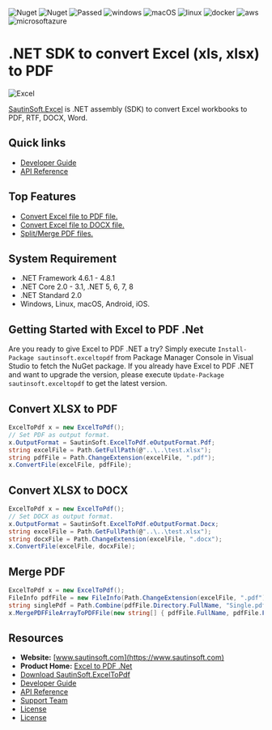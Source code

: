 ![Nuget](https://img.shields.io/nuget/v/SautinSoft.ExcelToPdf) ![Nuget](https://img.shields.io/nuget/dt/SautinSoft.ExcelToPdf) 
![Passed](https://img.shields.io/badge/build-%20%E2%9C%93%202505%20tests%20passed%20(0%20failed)-logo=visualstudio) 
![windows](https://img.shields.io/badge/%20-%20%E2%9C%93?logo=windows)
![macOS](https://img.shields.io/badge/%20-%20%E2%9C%93?logo=apple)
![linux](https://img.shields.io/badge/%20-%20%E2%9C%93?logo=linux&logoColor=white)
![docker](https://img.shields.io/badge/%20-%20%E2%9C%93?logo=docker&logoColor=white)
![aws](https://img.shields.io/badge/%20-%20%E2%9C%93?logo=amazonaws)
![microsoftazure](https://img.shields.io/badge/%20-%20%E2%9C%93?logo=microsoftazure)
# .NET SDK to convert Excel (xls, xlsx) to PDF


![Excel](https://user-images.githubusercontent.com/79837963/229030126-091cb2c1-5b13-4295-8f44-ed2b3e34aab1.png)



[SautinSoft.Excel](https://sautinsoft.com/products/excel-to-pdf/) is .NET assembly (SDK) to convert Excel  workbooks to PDF, RTF, DOCX, Word.

## Quick links

+ [Developer Guide](https://sautinsoft.com/products/excel-to-pdf/help/net/getting-started/overview.php)
+ [API Reference](https://sautinsoft.com/products/excel-to-pdf/help/net/api-reference/html/N_SautinSoft.htm)

## Top Features

+ [Convert Excel file to PDF file.](https://sautinsoft.com/products/excel-to-pdf/help/net/developer-guide/convert-excel-file-to-pdf-file-csharp-vb-net.php)
+ [Convert Excel file to DOCX file.](https://sautinsoft.com/products/excel-to-pdf/help/net/developer-guide/convert-excel-file-to-docx-file-csharp-vb-net.php)
+ [Split/Merge PDF files.](https://sautinsoft.com/products/excel-to-pdf/help/net/developer-guide/split-and-merge-pdf-csharp-vb-net.php)


## System Requirement

* .NET Framework 4.6.1 - 4.8.1
* .NET Core 2.0 - 3.1, .NET 5, 6, 7, 8
* .NET Standard 2.0
* Windows, Linux, macOS, Android, iOS.

## Getting Started with Excel to PDF .Net

Are you ready to give Excel to PDF .NET a try? Simply execute `Install-Package sautinsoft.exceltopdf` from Package Manager Console in Visual Studio to fetch the NuGet package. If you already have Excel to PDF .NET and want to upgrade the version, please execute `Update-Package sautinsoft.exceltopdf` to get the latest version.

## Convert XLSX to PDF

```csharp
ExcelToPdf x = new ExcelToPdf();
// Set PDF as output format.
x.OutputFormat = SautinSoft.ExcelToPdf.eOutputFormat.Pdf;
string excelFile = Path.GetFullPath(@"..\..\test.xlsx");
string pdfFile = Path.ChangeExtension(excelFile, ".pdf"); 
x.ConvertFile(excelFile, pdfFile);
```
## Convert XLSX to DOCX


```csharp
ExcelToPdf x = new ExcelToPdf();
// Set DOCX as output format.
x.OutputFormat = SautinSoft.ExcelToPdf.eOutputFormat.Docx;
string excelFile = Path.GetFullPath(@"..\..\test.xlsx");
string docxFile = Path.ChangeExtension(excelFile, ".docx"); 
x.ConvertFile(excelFile, docxFile);
```
## Merge PDF

```csharp
ExcelToPdf x = new ExcelToPdf();
FileInfo pdfFile = new FileInfo(Path.ChangeExtension(excelFile, ".pdf"));
string singlePdf = Path.Combine(pdfFile.Directory.FullName, "Single.pdf");
x.MergePDFFileArrayToPDFFile(new string[] { pdfFile.FullName, pdfFile.FullName }, singlePdf);
```

## Resources

+ **Website:** [www.sautinsoft.com](https://www.sautinsoft.com)
+ **Product Home:** [Excel to PDF .Net](https://sautinsoft.com/products/excel-to-pdf/)
+ [Download SautinSoft.ExcelToPdf](https://sautinsoft.com/products/excel-to-pdf/download.php)
+ [Developer Guide](https://sautinsoft.com/products/excel-to-pdf/help/net/getting-started/overview.php)
+ [API Reference](https://sautinsoft.com/products/excel-to-pdf/help/net/api-reference/html/N_SautinSoft.htm)
+ [Support Team](https://sautinsoft.com/support.php)
+ [License](https://sautinsoft.com/products/excel-to-pdf/help/net/getting-started/agreement.php)
+ [License](https://sautinsoft.com/products/excel-to-pdf/help/net/getting-started/agreement.php)

